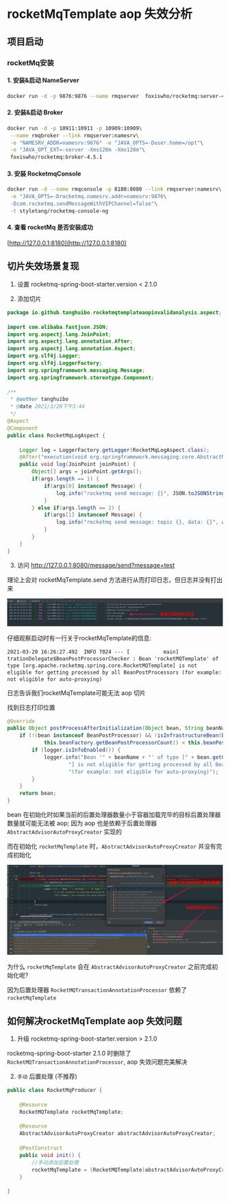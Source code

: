 # rocketMqTemplate aop 失效分析

## 项目启动

### rocketMq安装

#### 1.  安装&启动 NameServer

```bash
docker run -d -p 9876:9876 --name rmqserver  foxiswho/rocketmq:server-4.5.1
```

#### 2. 安装&启动 Broker

```bash
docker run -d -p 10911:10911 -p 10909:10909\
 --name rmqbroker --link rmqserver:namesrv\
 -e "NAMESRV_ADDR=namesrv:9876" -e "JAVA_OPTS=-Duser.home=/opt"\
 -e "JAVA_OPT_EXT=-server -Xms128m -Xmx128m"\
 foxiswho/rocketmq:broker-4.5.1
```

#### 3. 安装 RocketmqConsole

```bash
docker run -d --name rmqconsole -p 8180:8080 --link rmqserver:namesrv\
 -e "JAVA_OPTS=-Drocketmq.namesrv.addr=namesrv:9876\
 -Dcom.rocketmq.sendMessageWithVIPChannel=false"\
 -t styletang/rocketmq-console-ng
```

#### 4. 查看 rocketMq 是否安装成功

[http://127.0.0.1:8180](http://127.0.0.1:8180)

## 切片失效场景复现

1. 设置 rocketmq-spring-boot-starter.version < 2.1.0

2. 添加切片
```java
package io.github.tanghuibo.rocketmqtemplateaopinvalidanalysis.aspect;

import com.alibaba.fastjson.JSON;
import org.aspectj.lang.JoinPoint;
import org.aspectj.lang.annotation.After;
import org.aspectj.lang.annotation.Aspect;
import org.slf4j.Logger;
import org.slf4j.LoggerFactory;
import org.springframework.messaging.Message;
import org.springframework.stereotype.Component;

/**
 * @author tanghuibo
 * @date 2021/3/20下午3:44
 */
@Aspect
@Component
public class RocketMqLogAspect {

    Logger log = LoggerFactory.getLogger(RocketMqLogAspect.class);
    @After("execution(void org.springframework.messaging.core.AbstractMessageSendingTemplate.send(..))")
    public void log(JoinPoint joinPoint) {
        Object[] args = joinPoint.getArgs();
        if(args.length == 1) {
            if(args[0] instanceof Message) {
                log.info("rocketmq send message: {}", JSON.toJSONString(((Message)args[0]).getPayload()));
            }
        } else if(args.length == 2) {
            if(args[1] instanceof Message) {
                log.info("rocketmq send message: topic {}, data: {}", args[0], JSON.toJSONString(((Message)args[1]).getPayload()));
            }
        }
    }
}
```

3. 访问 http://127.0.0.1:8080/message/send?message=test

理论上会对 rocketMqTemplate.send 方法进行从而打印日志，但日志并没有打出来

![图1](./screenshot/01.jpg)

仔细观察启动时有一行关于rocketMqTemplate的信息:

```log
2021-03-20 16:26:27.492  INFO 7024 --- [           main] trationDelegate$BeanPostProcessorChecker : Bean 'rocketMQTemplate' of type [org.apache.rocketmq.spring.core.RocketMQTemplate] is not eligible for getting processed by all BeanPostProcessors (for example: not eligible for auto-proxying)
```

日志告诉我们rocketMqTemplate可能无法 aop 切片

找到日志打印位置

```java
@Override
public Object postProcessAfterInitialization(Object bean, String beanName) {
    if (!(bean instanceof BeanPostProcessor) && !isInfrastructureBean(beanName) &&
            this.beanFactory.getBeanPostProcessorCount() < this.beanPostProcessorTargetCount) {
        if (logger.isInfoEnabled()) {
            logger.info("Bean '" + beanName + "' of type [" + bean.getClass().getName() +
                    "] is not eligible for getting processed by all BeanPostProcessors " +
                    "(for example: not eligible for auto-proxying)");
        }
    }
    return bean;
}
```

bean 在初始化时如果当前的后置处理器数量小于容器加载完毕的目标后置处理器数量就可能无法被 aop; 因为 aop 也是依赖于后置处理器 `AbstractAdvisorAutoProxyCreator` 实现的

而在初始化 `rocketMqTemplate` 时，`AbstractAdvisorAutoProxyCreator` 并没有完成初始化

![图2](./screenshot/02.jpg)

为什么 `rocketMqTemplate` 会在 `AbstractAdvisorAutoProxyCreator` 之前完成初始化呢?

因为后置处理器 `RocketMQTransactionAnnotationProcessor` 依赖了 `rocketMqTemplate`

## 如何解决rocketMqTemplate aop 失效问题

1. 升级 rocketmq-spring-boot-starter.version > 2.1.0

rocketmq-spring-boot-starter 2.1.0 时删除了 `RocketMQTransactionAnnotationProcessor`, aop 失效问题完美解决

2. `手动` 后置处理 (不推荐)


```java
public class RocketMqProducer {
    
    @Resource
    RocketMQTemplate rocketMqTemplate;

    @Resource
    AbstractAdvisorAutoProxyCreator abstractAdvisorAutoProxyCreator;

    @PostConstruct
    public void init() {
        //手动添加后置处理
        rocketMqTemplate = (RocketMQTemplate)abstractAdvisorAutoProxyCreator.postProcessAfterInitialization(rocketMqTemplate, "rocketMqTemplate");
    }

}

```








